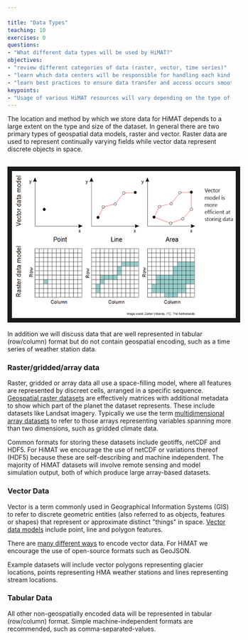 ```yaml
---

title: "Data Types"
teaching: 10
exercises: 0
questions:
- "What different data types will be used by HiMAT?"
objectives:
- "review different categories of data (raster, vector, time series)"
- "learn which data centers will be responsible for handling each kind of data"
- "learn best practices to ensure data transfer and access occurs smoothly across the team"
keypoints:
- "Usage of various HiMAT resources will vary depending on the type of data being analyzed"
---
```


The location and method by which we store data for HiMAT depends to a large extent on the type and size of the dataset. In general there are two primary types of geospatial data models, raster and vector. Raster data are used to represent continually varying fields while vector data represent discrete objects in space.

<br>
<img src="../fig/dataModels.png" width = "600" border = "10">
<br>

In addition we will discuss data that are well represented in tabular (row/column) format but do not contain geospatial encoding, such as a time series of weather station data.

### Raster/gridded/array data

Raster, gridded or array data all use a space-filling model, where all features are represented by discreet cells, arranged in a specific sequence. [Geospatial raster datasets](https://geohackweek.github.io/raster/01-introduction/) are effectively matrices with additional metadata to show which part of the planet the dataset represents. These include datasets like Landsat imagery. Typically we use the term [multidimensional array datasets](https://geohackweek.github.io/nDarrays/01-introduction/) to refer to those arrays representing variables spanning more than two dimensions, such as gridded climate data.

Common formats for storing these datasets include geotiffs, netCDF and HDF5. For HiMAT we encourage the use of netCDF or variations thereof (HDF5) because these are self-describing and machine independent. The majority of HiMAT datasets will involve remote sensing and model simulation output, both of which produce large array-based datasets. 

### Vector Data

Vector is a term commonly used in Geographical Information Systems (GIS) to refer to discrete geometric entities (also referred to as objects, features or shapes) that represent or approximate distinct "things" in space. [Vector data models](https://geohackweek.github.io/vector/02-geospatial-concepts/) include point, line and polygon features. 

There are [many different ways](https://geohackweek.github.io/vector/03-encodings-libraries/) to encode vector data. For HiMAT we encourage the use of open-source formats such as GeoJSON.

Example datasets will include vector polygons representing glacier locations, points representing HMA weather stations and lines representing stream locations.

### Tabular Data

All other non-geospatially encoded data will be represented in tabular (row/column) format. Simple machine-independent formats are recommended, such as comma-separated-values.



